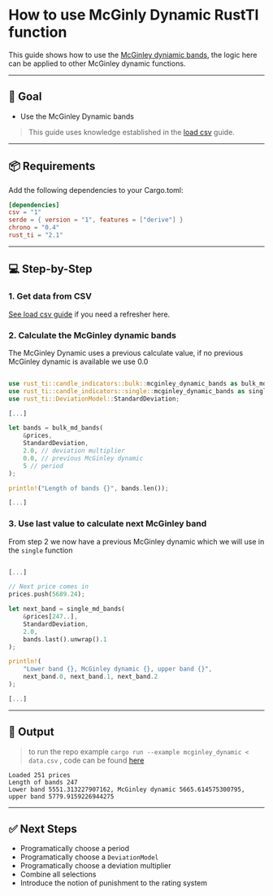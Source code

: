 # How to use McGinly Dynamic RustTI function

This guide shows how to use the [McGinley dyniamic bands](https://docs.rs/rust_ti/latest/rust_ti/candle_indicators/bulk/fn.mcginley_dynamic_bands.html), 
the logic here can be applied to other McGinley dynamic functions.

---

## 🎯 Goal

- Use the McGinley Dynamic bands

> This guide uses knowledge established in the [load csv](./load_csv.md) guide.

---

## 📦 Requirements

Add the following dependencies to your Cargo.toml:

```toml
[dependencies]
csv = "1"
serde = { version = "1", features = ["derive"] }
chrono = "0.4"
rust_ti = "2.1"
```

---

## 💻 Step-by-Step

### 1. Get data from CSV

[See load csv guide](./load_csv.md) if you need a refresher here.

### 2. Calculate the McGinley dynamic bands

The McGinley Dynamic uses a previous calculate value, if no previous McGinley dynamic is available we use 0.0

```rust

use rust_ti::candle_indicators::bulk::mcginley_dynamic_bands as bulk_md_bands;
use rust_ti::candle_indicators::single::mcginley_dynamic_bands as single_md_bands;
use rust_ti::DeviationModel::StandardDeviation;

[...]

let bands = bulk_md_bands(
    &prices, 
    StandardDeviation,
    2.0, // deviation multiplier
    0.0, // previous McGinley dynamic
    5 // period
);

println!("Length of bands {}", bands.len());

[...]

```

### 3. Use last value to calculate next McGinley band

From step 2 we now have a previous McGinley dynamic which we will use in the `single` function

```rust

[...]

// Next price comes in
prices.push(5689.24);

let next_band = single_md_bands(
    &prices[247..],
    StandardDeviation,
    2.0,
    bands.last().unwrap().1
);

println!(
    "Lower band {}, McGinley dynamic {}, upper band {}", 
    next_band.0, next_band.1, next_band.2
);

[...]

```

---

## 🧪 Output

> to run the repo example `cargo run --example mcginley_dynamic < data.csv` , code can be found [here](./examples/mcginley_dynamic.rs)

```shell
Loaded 251 prices
Length of bands 247
Lower band 5551.313227907162, McGinley dynamic 5665.614575300795, upper band 5779.9159226944275
```

---

## ✅ Next Steps

- Programatically choose a period
- Programatically choose a `DeviationModel`
- Programatically choose a deviation multiplier
- Combine all selections
- Introduce the notion of punishment to the rating system

